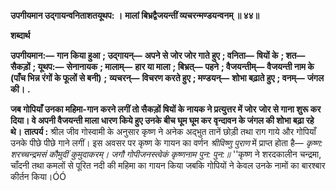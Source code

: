 **उपगीयमान उद्गायन्वनिताशतयूथप: ।** **मालां बिभ्रद्वैजयन्तीं व्यचरन्मण्डयन्वनम् ॥ ४४॥** 

**शब्दार्थ** 

**उपगीयमान:—** **गान किया हुआ** **; उद्गायन्—** **अपने से जोर जोर गाते हुए** **; वनिता—** **षियों के** **; शत—** **सैकड़ों** **; यूथप:—** **सेनानायक** **; मालाम्—** **हार या माला** **; बिभ्रत्—** **पहने** **; वैजयन्तीम्—** **वैजयन्ती नाम के (पाँच भिन्न रंगों के फूलों से बनी)** **;** **व्यचरन्—** **विचरण करते हुए** **; मण्डयन्—** **शोभा बढ़ाते हुए** **; वनम्—** **जंगल की।** **.** 

**जब गोपियाँ उनका महिमा-गान करने लगीं तो सैकड़ों षियों के नायक ने प्रत्युत्तर में जोर** **जोर से गाना शुरू कर दिया। वे अपनी वैजयन्ती माला धारण किये हुए उनके बीच घूम घूम कर** **वृन्दावन के जंगल की शोभा बढ़ा रहे थे।** **तात्पर्य :** श्रील जीव गोस्वामी के अनुसार कृष्ण ने अनेक अद्भुत तानें छोड़ी तथा राग गाये और गोपियाँ उनके पीछे पीछे गाने लगीं। इस अवसर पर कृष्ण के गायन का वर्णन *श्रीविष्णु पुराण* में प्राप्त होता है— *कृष्ण: शरच्चन्द्रमसं कौमुदीं कुमुदाकरम्।* *जगौ गोपीजनस्त्वेकं कृष्णनाम पुन: पुन:॥* ''कृष्ण ने शरदकालीन चन्द्रमा, चाँदनी तथा कमलों से पूरित नदी की महिमा का गायन किया जबकि गोपियों ने केवल उनके नामों का बारश्बार कीर्तन किया।ÓÓ  